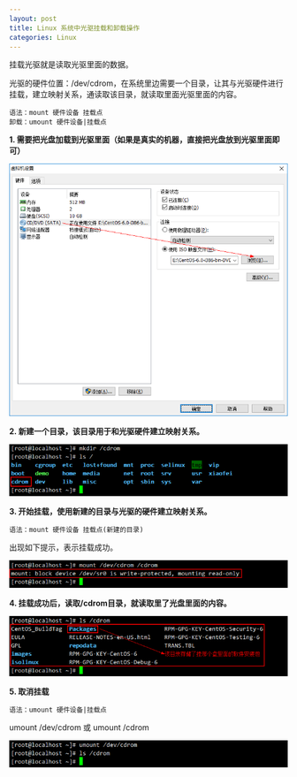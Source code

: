 ```yaml
---
layout: post
title: Linux 系统中光驱挂载和卸载操作
categories: Linux
---
```


挂载光驱就是读取光驱里面的数据。

光驱的硬件位置：/dev/cdrom，在系统里边需要一个目录，让其与光驱硬件进行挂载，建立映射关系，通读取该目录，就读取里面光驱里面的内容。

```
语法：mount 硬件设备 挂载点
卸载：umount 硬件设备|挂载点
```

**1. 需要把光盘加载到光驱里面（如果是真实的机器，直接把光盘放到光驱里面即可）**

![01.png](/static/images/2016/10/08/01.png)

**2. 新建一个目录，该目录用于和光驱硬件建立映射关系。**

![02.png](/static/images/2016/10/08/02.png)

**3. 开始挂载，使用新建的目录与光驱的硬件建立映射关系。**

```
语法：mount 硬件设备 挂载点(新建的目录)
```

出现如下提示，表示挂载成功。

![03.png](/static/images/2016/10/08/03.png)

**4. 挂载成功后，读取/cdrom目录，就读取里了光盘里面的内容。**

![04.png](/static/images/2016/10/08/04.png)

**5. 取消挂载**

```
语法：umount 硬件设备|挂载点
```

umount /dev/cdrom 或 umount /cdrom

![05.png](/static/images/2016/10/08/05.png)